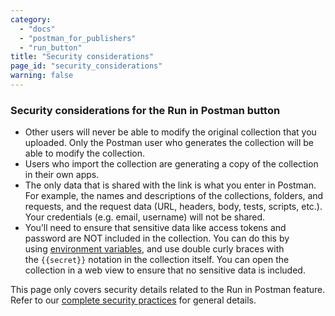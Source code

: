 ```yaml
---
category: 
  - "docs"
  - "postman_for_publishers"
  - "run_button"
title: "Security considerations"
page_id: "security_considerations"
warning: false
---
```


### Security considerations for the Run in Postman button

*   Other users will never be able to modify the original collection that you uploaded. Only the Postman user who generates the collection will be able to modify the collection.
*   Users who import the collection are generating a copy of the collection in their own apps.
*   The only data that is shared with the link is what you enter in Postman. For example, the names and descriptions of the collections, folders, and requests, and the request data (URL, headers, body, tests, scripts, etc.). Your credentials (e.g. email, username) will not be shared.
*   You’ll need to ensure that sensitive data like access tokens and password are NOT included in the collection. You can do this by using [environment variables](https://www.getpostman.com/docs/Variables), and use double curly braces with the `{{secret}}` notation in the collection itself. You can open the collection in a web view to ensure that no sensitive data is included.

This page only covers security details related to the Run in Postman feature. Refer to our [complete security practices](https://www.getpostman.com/security) for general details.
